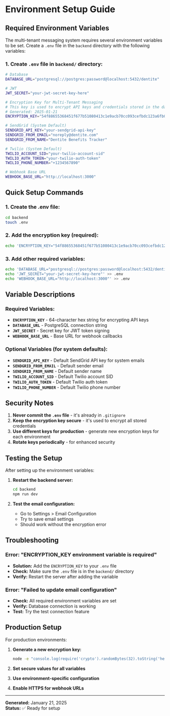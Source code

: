 # Environment Setup Guide

## Required Environment Variables

The multi-tenant messaging system requires several environment variables to be set. Create a `.env` file in the `backend` directory with the following variables:

### 1. Create `.env` file in `backend/` directory:

```bash
# Database
DATABASE_URL="postgresql://postgres:password@localhost:5432/dentite"

# JWT
JWT_SECRET="your-jwt-secret-key-here"

# Encryption Key for Multi-Tenant Messaging
# This key is used to encrypt API keys and credentials stored in the database
# Generated: 2025-01-21
ENCRYPTION_KEY="54f88655368451f677b51080413c1e9acb70cc093cefbdc123a6fb0a04d3b8f0"

# SendGrid (System Default)
SENDGRID_API_KEY="your-sendgrid-api-key"
SENDGRID_FROM_EMAIL="noreply@dentite.com"
SENDGRID_FROM_NAME="Dentite Benefits Tracker"

# Twilio (System Default)
TWILIO_ACCOUNT_SID="your-twilio-account-sid"
TWILIO_AUTH_TOKEN="your-twilio-auth-token"
TWILIO_PHONE_NUMBER="+1234567890"

# Webhook Base URL
WEBHOOK_BASE_URL="http://localhost:3000"
```

## Quick Setup Commands

### 1. Create the .env file:
```bash
cd backend
touch .env
```

### 2. Add the encryption key (required):
```bash
echo 'ENCRYPTION_KEY="54f88655368451f677b51080413c1e9acb70cc093cefbdc123a6fb0a04d3b8f0"' >> .env
```

### 3. Add other required variables:
```bash
echo 'DATABASE_URL="postgresql://postgres:password@localhost:5432/dentite"' >> .env
echo 'JWT_SECRET="your-jwt-secret-key-here"' >> .env
echo 'WEBHOOK_BASE_URL="http://localhost:3000"' >> .env
```

## Variable Descriptions

### Required Variables:

- **`ENCRYPTION_KEY`** - 64-character hex string for encrypting API keys
- **`DATABASE_URL`** - PostgreSQL connection string
- **`JWT_SECRET`** - Secret key for JWT token signing
- **`WEBHOOK_BASE_URL`** - Base URL for webhook callbacks

### Optional Variables (for system defaults):

- **`SENDGRID_API_KEY`** - Default SendGrid API key for system emails
- **`SENDGRID_FROM_EMAIL`** - Default sender email
- **`SENDGRID_FROM_NAME`** - Default sender name
- **`TWILIO_ACCOUNT_SID`** - Default Twilio account SID
- **`TWILIO_AUTH_TOKEN`** - Default Twilio auth token
- **`TWILIO_PHONE_NUMBER`** - Default Twilio phone number

## Security Notes

1. **Never commit the `.env` file** - it's already in `.gitignore`
2. **Keep the encryption key secure** - it's used to encrypt all stored credentials
3. **Use different keys for production** - generate new encryption keys for each environment
4. **Rotate keys periodically** - for enhanced security

## Testing the Setup

After setting up the environment variables:

1. **Restart the backend server:**
   ```bash
   cd backend
   npm run dev
   ```

2. **Test the email configuration:**
   - Go to Settings > Email Configuration
   - Try to save email settings
   - Should work without the encryption error

## Troubleshooting

### Error: "ENCRYPTION_KEY environment variable is required"
- **Solution:** Add the `ENCRYPTION_KEY` to your `.env` file
- **Check:** Make sure the `.env` file is in the `backend/` directory
- **Verify:** Restart the server after adding the variable

### Error: "Failed to update email configuration"
- **Check:** All required environment variables are set
- **Verify:** Database connection is working
- **Test:** Try the test connection feature

## Production Setup

For production environments:

1. **Generate a new encryption key:**
   ```bash
   node -e "console.log(require('crypto').randomBytes(32).toString('hex'))"
   ```

2. **Set secure values for all variables**
3. **Use environment-specific configuration**
4. **Enable HTTPS for webhook URLs**

---

**Generated:** January 21, 2025  
**Status:** ✅ Ready for setup
